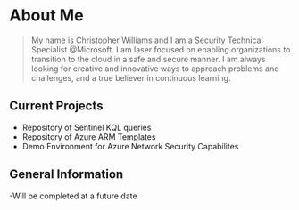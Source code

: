 
# About Me
>  My name is Christopher Williams and I am a Security Technical Specialist @Microsoft. I am laser focused on enabling organizations to transition to the cloud in a safe and secure manner. I am always looking for creative and innovative ways to approach problems and challenges, and a true believer in continuous learning.

## Current Projects
- Repository of Sentinel KQL queries
- Repository of Azure ARM Templates
- Demo Environment for Azure Network Security Capabilites

## General Information
-Will be completed at a future date


<!-- Comment -->

